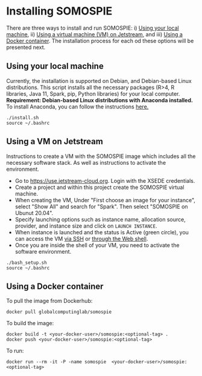# Installing SOMOSPIE

There are three ways to install and run SOMOSPIE: i) [Using your local machine](#using-your-local-machine), ii) [Using a virtual machine (VM) on Jetstream](#using-a-vm-on-jetstream), and iii) [Using a Docker container](#using-a-docker-container). The installation process for each od these options will be presented next. 

## Using your local machine
Currently, the installation is supported on Debian, and Debian-based Linux distributions. This script installs all the necessary packages (R>4, R libraries, Java 11, Spark, pip, Python libraries) for your local computer.  
**Requirement: Debian-based Linux distributions with Anaconda installed.** To install Anaconda, you can follow the instructions [here.](https://docs.anaconda.com/anaconda/install/linux/)
```
./install.sh
source ~/.bashrc
``` 

## Using a VM on Jetstream
Instructions to create a VM with the SOMOSPIE image which includes all the necessary software stack. As well as instructions to activate the environment. 
* Go to https://use.jetstream-cloud.org. Login with the XSEDE credentials.
* Create a project and within this project create the SOMOSPIE virtual machine.
* When creating the VM, Under "First choose an image for your instance", select "Show All" and search for "Spark". Then select "SOMOSPIE on Ubunut 20.04". 
* Specify launching options such as instance name, allocation source, provider, and instance size and click on `LAUNCH INSTANCE`. 
* When instance is launched and the status is Active (green circle), you can access the VM [via SSH](https://iujetstream.atlassian.net/wiki/spaces/JWT/pages/17465502/Logging+in+with+SSH) or [through the Web shell](https://iujetstream.atlassian.net/wiki/spaces/JWT/pages/778698753/Logging+in+with+Web+Shell+-+also+copying+and+pasting). 
* Once you are inside the shell of your VM, you need to activate the software environment. 
```
./bash_setup.sh
source ~/.bashrc
```    

## Using a Docker container
To pull the image from Dockerhub: 
```
docker pull globalcomputinglab/somospie
```

To build the image:
```
docker build -t <your-docker-user>/somospie:<optional-tag> .
docker push <your-docker-user>/somospie:<optional-tag>
```

To run:
```
docker run --rm -it -P -name somospie  <your-docker-user>/somospie:<optional-tag>
```
